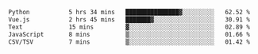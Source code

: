 <!--START_SECTION:waka-->

```txt
Python           5 hrs 34 mins   ███████████████▓░░░░░░░░░   62.52 %
Vue.js           2 hrs 45 mins   ███████▓░░░░░░░░░░░░░░░░░   30.91 %
Text             15 mins         ▓░░░░░░░░░░░░░░░░░░░░░░░░   02.89 %
JavaScript       8 mins          ▒░░░░░░░░░░░░░░░░░░░░░░░░   01.66 %
CSV/TSV          7 mins          ▒░░░░░░░░░░░░░░░░░░░░░░░░   01.42 %
```

<!--END_SECTION:waka-->
